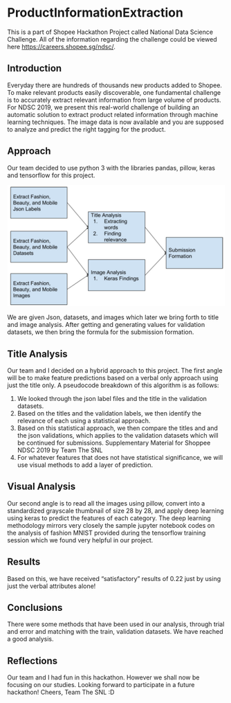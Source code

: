 # ProductInformationExtraction
This is a part of Shopee Hackathon Project called National Data Science Challenge. 
All of the information regarding the challenge could be viewed here https://careers.shopee.sg/ndsc/.

## Introduction
Everyday there are hundreds of thousands new products added to Shopee. To make relevant products easily discoverable, one fundamental challenge is to accurately extract relevant information from large volume of products. For NDSC 2019, we present this real-world challenge of building an automatic solution to extract product related information through machine learning techniques. The image data is now available and you are supposed to analyze and predict the right tagging for the product.

## Approach
Our team decided to use python 3 with the libraries pandas, pillow, keras and tensorflow for this
project.

![Strategy visualized](strategy-visual.jpg)

We are given Json, datasets, and images which later we bring forth to title and image analysis.
After getting and generating values for validation datasets, we then bring the formula for the
submission formation.

## Title Analysis
Our team and I decided on a hybrid approach to this project. The first angle will be to make
feature predictions based on a verbal only approach using just the title only. A pseudocode
breakdown of this algorithm is as follows:
1. We looked through the json label files and the title in the validation datasets.
2. Based on the titles and the validation labels, we then identify the relevance of each using
a statistical approach.
3. Based on this statistical approach, we then compare the titles and and the json
validations, which applies to the validation datasets which will be continued for
submissions.
Supplementary Material for Shoppee NDSC 2019 by Team The SNL
4. For whatever features that does not have statistical significance, we will use visual
methods to add a layer of prediction.

## Visual Analysis
Our second angle is to read all the images using pillow, convert into a standardized grayscale
thumbnail of size 28 by 28, and apply deep learning using keras to predict the features of each
category. The deep learning methodology mirrors very closely the sample jupyter notebook
codes on the analysis of fashion MNIST provided during the tensorflow training session which
we found very helpful in our project.

## Results
Based on this, we have received “satisfactory” results of 0.22 just by using just the verbal
attributes alone!

## Conclusions
There were some methods that have been used in our analysis, through trial and error and
matching with the train, validation datasets. We have reached a good analysis.

## Reflections
Our team and I had fun in this hackathon. However we shall now be focusing on our studies.
Looking forward to participate in a future hackathon!
Cheers, Team The SNL :D
